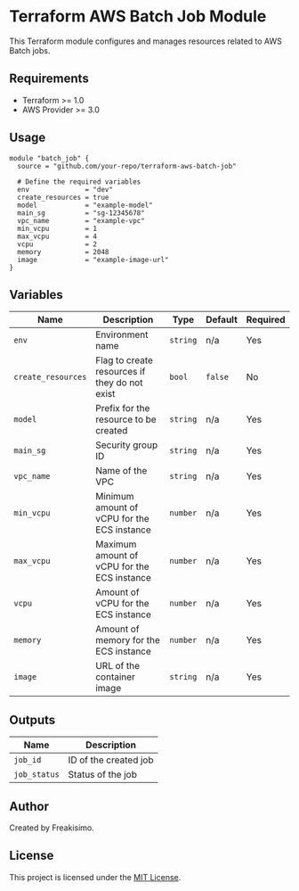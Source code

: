 # Terraform AWS Batch Job Module

This Terraform module configures and manages resources related to AWS Batch jobs.

## Requirements

- Terraform >= 1.0
- AWS Provider >= 3.0

## Usage

```hcl
module "batch_job" {
  source = "github.com/your-repo/terraform-aws-batch-job"

  # Define the required variables
  env              = "dev"
  create_resources = true
  model            = "example-model"
  main_sg          = "sg-12345678"
  vpc_name         = "example-vpc"
  min_vcpu         = 1
  max_vcpu         = 4
  vcpu             = 2
  memory           = 2048
  image            = "example-image-url"
}
```

## Variables

| Name              | Description                                                   | Type     | Default  | Required |
|-------------------|---------------------------------------------------------------|----------|----------|----------|
| `env`             | Environment name                                              | `string` | n/a      | Yes      |
| `create_resources`| Flag to create resources if they do not exist                 | `bool`   | `false`  | No       |
| `model`           | Prefix for the resource to be created                         | `string` | n/a      | Yes      |
| `main_sg`         | Security group ID                                             | `string` | n/a      | Yes      |
| `vpc_name`        | Name of the VPC                                               | `string` | n/a      | Yes      |
| `min_vcpu`        | Minimum amount of vCPU for the ECS instance                   | `number` | n/a      | Yes      |
| `max_vcpu`        | Maximum amount of vCPU for the ECS instance                   | `number` | n/a      | Yes      |
| `vcpu`            | Amount of vCPU for the ECS instance                           | `number` | n/a      | Yes      |
| `memory`          | Amount of memory for the ECS instance                         | `number` | n/a      | Yes      |
| `image`           | URL of the container image                                    | `string` | n/a      | Yes      |

## Outputs

| Name              | Description                                                   |
|-------------------|---------------------------------------------------------------|
| `job_id`          | ID of the created job                                         |
| `job_status`      | Status of the job                                             |

## Author

Created by Freakisimo.

## License

This project is licensed under the [MIT License](LICENSE).